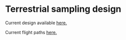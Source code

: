 # Terrestrial sampling design

Current design available <u><a href="https://bioscape-io.github.io/terrestrial_sampling/sampling_design">here</a>.</u>

Current flight paths <u><a href="https://bioscape-io.github.io/terrestrial_sampling/flight_planning">here</a>.</u>
